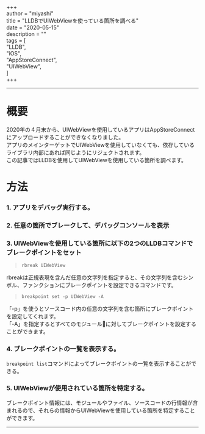 +++  
author = "miyashi"  
title = "LLDBでUIWebViewを使っている箇所を調べる"  
date = "2020-05-15"  
description = ""  
tags = [  
    "LLDB",  
    "iOS",    
    "AppStoreConnect",    
    "UIWebView",    
]  
+++  

------------  
# 概要
2020年の４月末から、UIWebViewを使用しているアプリはAppStoreConnectにアップロードすることができなくなりました。  
アプリのメインターゲットでUIWebViewを使用していなくても、依存しているライブラリ内部にあれば同じようにリジェクトされます。  
この記事ではLLDBを使用してUIWebViewを使用している箇所を調べます。  

# 方法
### 1. アプリをデバッグ実行する。
### 2. 任意の箇所でブレークして、デバッグコンソールを表示
### 3. UIWebViewを使用している箇所に以下の2つのLLDBコマンドでブレークポイントをセット
> `rbreak UIWebView`  

rbreakは正規表現を含んだ任意の文字列を指定すると、その文字列を含むシンボル、ファンクションにブレークポイントを設定できるコマンドです。  


> `breakpoint set -p UIWebView -A `  

「-p」を使うとソースコード内の任意の文字列を含む箇所にブレークポイントを設定してくれます。  
「-A」を指定するとすべてのモジュールに対してブレークポイントを設定することができます。  

### 4. ブレークポイントの一覧を表示する。
`breakpoint list`コマンドによってブレークポイントの一覧を表示することができる。

### 5. UIWebViewが使用されている箇所を特定する。  
ブレークポイント情報には、モジュールやファイル、ソースコードの行情報が含まれるので、それらの情報からUIWebViewを使用している箇所を特定することができます。


------------

